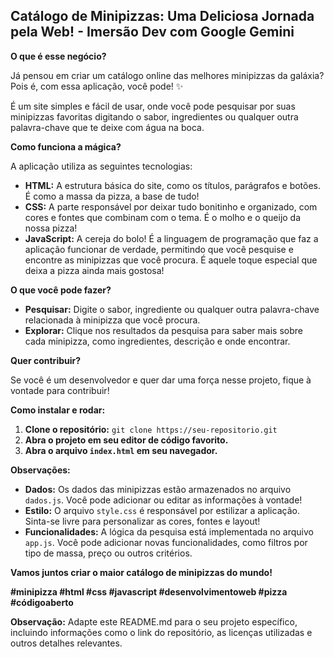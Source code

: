 ## Catálogo de Minipizzas: Uma Deliciosa Jornada pela Web! - Imersão Dev com Google Gemini

**O que é esse negócio?**

Já pensou em criar um catálogo online das melhores minipizzas da galáxia? Pois é, com essa aplicação, você pode! ✨

É um site simples e fácil de usar, onde você pode pesquisar por suas minipizzas favoritas digitando o sabor, ingredientes ou qualquer outra palavra-chave que te deixe com água na boca. 

**Como funciona a mágica?**

A aplicação utiliza as seguintes tecnologias:

* **HTML:** A estrutura básica do site, como os títulos, parágrafos e botões. É como a massa da pizza, a base de tudo!
* **CSS:** A parte responsável por deixar tudo bonitinho e organizado, com cores e fontes que combinam com o tema. É o molho e o queijo da nossa pizza! 
* **JavaScript:** A cereja do bolo! É a linguagem de programação que faz a aplicação funcionar de verdade, permitindo que você pesquise e encontre as minipizzas que você procura. É aquele toque especial que deixa a pizza ainda mais gostosa!

**O que você pode fazer?**

* **Pesquisar:** Digite o sabor, ingrediente ou qualquer outra palavra-chave relacionada à minipizza que você procura.
* **Explorar:** Clique nos resultados da pesquisa para saber mais sobre cada minipizza, como ingredientes, descrição e onde encontrar.

**Quer contribuir?**

Se você é um desenvolvedor e quer dar uma força nesse projeto, fique à vontade para contribuir! 

**Como instalar e rodar:**

1. **Clone o repositório:** `git clone https://seu-repositorio.git`
2. **Abra o projeto em seu editor de código favorito.**
3. **Abra o arquivo `index.html` em seu navegador.**

**Observações:**

* **Dados:** Os dados das minipizzas estão armazenados no arquivo `dados.js`. Você pode adicionar ou editar as informações à vontade!
* **Estilo:** O arquivo `style.css` é responsável por estilizar a aplicação. Sinta-se livre para personalizar as cores, fontes e layout!
* **Funcionalidades:** A lógica da pesquisa está implementada no arquivo `app.js`. Você pode adicionar novas funcionalidades, como filtros por tipo de massa, preço ou outros critérios.

**Vamos juntos criar o maior catálogo de minipizzas do mundo!** 

**#minipizza #html #css #javascript #desenvolvimentoweb #pizza #códigoaberto**

**Observação:** Adapte este README.md para o seu projeto específico, incluindo informações como o link do repositório, as licenças utilizadas e outros detalhes relevantes.
